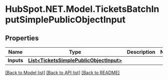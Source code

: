 # HubSpot.NET.Model.TicketsBatchInputSimplePublicObjectInput

## Properties

Name | Type | Description | Notes
------------ | ------------- | ------------- | -------------
**Inputs** | [**List&lt;TicketsSimplePublicObjectInput&gt;**](TicketsSimplePublicObjectInput.md) |  | 

[[Back to Model list]](../README.md#documentation-for-models) [[Back to API list]](../README.md#documentation-for-api-endpoints) [[Back to README]](../README.md)

